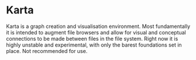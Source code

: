 # Karta

Karta is a graph creation and visualisation environment. Most fundamentally it is intended to augment file browsers and allow for visual and conceptual connections to be made between files in the file system. Right now it is highly unstable and experimental, with only the barest foundations set in place. Not recommended for use. 